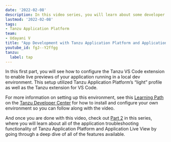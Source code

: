 ```yaml
---
date: '2022-02-08'
description: In this video series, you will learn about some developer features of VMware Tanzu Application Platform through one of its component packages, Application Live View. From developing your application locally, to troubleshooting HTTP request errors. 
lastmod: '2022-02-08'
tags:
- Tanzu Application Platform
team:
- Udayani V
title: "App Development with Tanzu Application Platform and Application Live View, Part 1: Onboarding an App"
youtube_id: fgJ--Y2ffgg
tanzu:
  label: tap
---
```


In this first part, you will see how to configure the Tanzu VS Code extension to enable live previews of your application running in a local dev environment. This setup utilized Tanzu Application Platform’s “light” profile as well as the Tanzu extension for VS Code.

For more information on setting up this environment, see this [Learning Path](/learningpaths/inner-loop-dev-with-vmware-tanzu-application-platform/) on the [Tanzu Developer Center](https://tanzu.vmware.com/developer/) for how to install and configure your own environment so you can follow along with the video.

And once you are done with this video, check out [Part 2](/videos/tap-alv-p2-overview) in this series, where you will learn about all of the application troubleshooting functionality of Tanzu Application Platform and Application Live View by going through a deep dive of all of the features available.